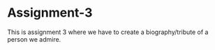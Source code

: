 # Assignment-3
This is assignment 3 where we have to create a biography/tribute of a person we admire.
